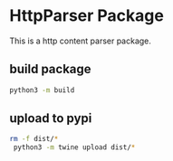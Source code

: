 # HttpParser Package

This is a http content parser package.

## build package

```bash
python3 -m build
```

## upload to pypi

```bash
rm -f dist/*
 python3 -m twine upload dist/*
```
